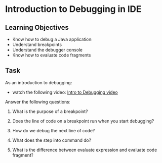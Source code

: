 # Introduction to Debugging in IDE

## Learning Objectives
- Know how to debug a Java application
- Understand breakpoints
- Understand the debugger console
- Know how to evaluate code fragments

## Task
As an introduction to debugging:
- watch the following video: [Intro to Debugging video](https://youtu.be/ErVZrVWZrko)


Answer the following questions:
1. What is the purpose of a breakpoint?

2. Does the line of code on a breakpoint run when you start debugging?

3. How do we debug the next line of code?

4. What does the step into command do?

5. What is the difference between evaluate expression and evaluate code fragment?
